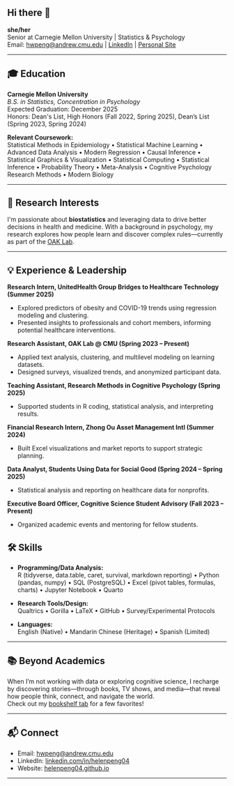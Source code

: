 ## Hi there 👋

**she/her**  
Senior at Carnegie Mellon University | Statistics & Psychology  
Email: [hwpeng@andrew.cmu.edu](mailto:hwpeng@andrew.cmu.edu) | [LinkedIn](https://linkedin.com/in/helenpeng04) | [Personal Site](https://helenpeng04.github.io)

---

## 🎓 Education

**Carnegie Mellon University**  
_B.S. in Statistics, Concentration in Psychology_  
Expected Graduation: December 2025  
Honors: Dean's List, High Honors (Fall 2022, Spring 2025), Dean’s List (Spring 2023, Spring 2024)

**Relevant Coursework:**  
Statistical Methods in Epidemiology • Statistical Machine Learning • Advanced Data Analysis • Modern Regression • Causal Inference • Statistical Graphics & Visualization • Statistical Computing • Statistical Inference • Probability Theory • Meta-Analysis • Cognitive Psychology Research Methods • Modern Biology

---

## 🔬 Research Interests

I'm passionate about **biostatistics** and leveraging data to drive better decisions in health and medicine. With a background in psychology, my research explores how people learn and discover complex rules—currently as part of the [OAK Lab](https://github.com/the-oak-lab/RR_2024).

---

## 💡 Experience & Leadership

**Research Intern, UnitedHealth Group Bridges to Healthcare Technology (Summer 2025)**  
- Explored predictors of obesity and COVID-19 trends using regression modeling and clustering.
- Presented insights to professionals and cohort members, informing potential healthcare interventions.

**Research Assistant, OAK Lab @ CMU (Spring 2023 – Present)**  
- Applied text analysis, clustering, and multilevel modeling on learning datasets.
- Designed surveys, visualized trends, and anonymized participant data.

**Teaching Assistant, Research Methods in Cognitive Psychology (Spring 2025)**  
- Supported students in R coding, statistical analysis, and interpreting results.

**Financial Research Intern, Zhong Ou Asset Management Intl (Summer 2024)**  
- Built Excel visualizations and market reports to support strategic planning.

**Data Analyst, Students Using Data for Social Good (Spring 2024 – Spring 2025)**  
- Statistical analysis and reporting on healthcare data for nonprofits.

**Executive Board Officer, Cognitive Science Student Advisory (Fall 2023 – Present)**  
- Organized academic events and mentoring for fellow students.

## 🛠️ Skills

- **Programming/Data Analysis:**  
  R (tidyverse, data.table, caret, survival, markdown reporting) • Python (pandas, numpy) • SQL (PostgreSQL) • Excel (pivot tables, formulas, charts) • Jupyter Notebook • Quarto

- **Research Tools/Design:**  
  Qualtrics • Gorilla • LaTeX • GitHub • Survey/Experimental Protocols

- **Languages:**  
  English (Native) • Mandarin Chinese (Heritage) • Spanish (Limited)

---

## 📚 Beyond Academics

When I’m not working with data or exploring cognitive science, I recharge by discovering stories—through books, TV shows, and media—that reveal how people think, connect, and navigate the world.  
Check out my [bookshelf tab](https://helenpeng04.github.io/bookshelf) for a few favorites!

---

## 📬 Connect

- Email: [hwpeng@andrew.cmu.edu](mailto:hwpeng@andrew.cmu.edu)
- LinkedIn: [linkedin.com/in/helenpeng04](https://linkedin.com/in/helenpeng04)
- Website: [helenpeng04.github.io](https://helenpeng04.github.io)

---
